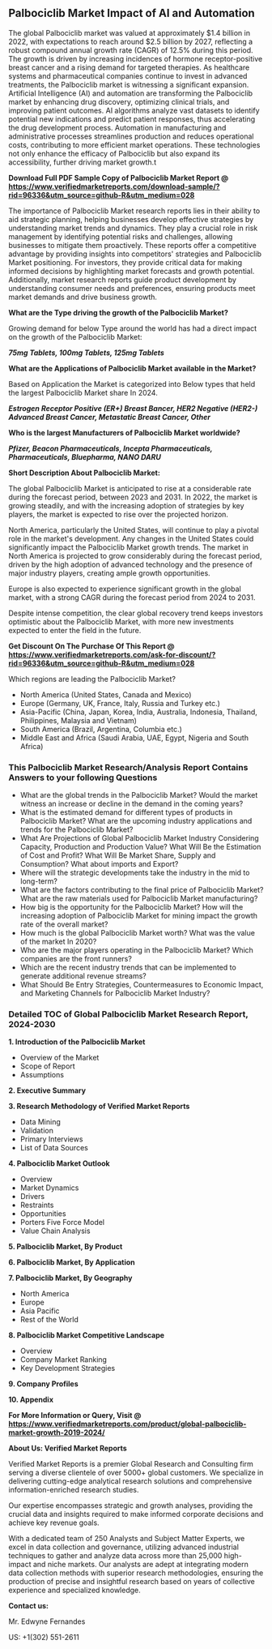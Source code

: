 <h2>Palbociclib Market Impact of AI and Automation</h2>The global Palbociclib market was valued at approximately $1.4 billion in 2022, with expectations to reach around $2.5 billion by 2027, reflecting a robust compound annual growth rate (CAGR) of 12.5% during this period. The growth is driven by increasing incidences of hormone receptor-positive breast cancer and a rising demand for targeted therapies. As healthcare systems and pharmaceutical companies continue to invest in advanced treatments, the Palbociclib market is witnessing a significant expansion. Artificial Intelligence (AI) and automation are transforming the Palbociclib market by enhancing drug discovery, optimizing clinical trials, and improving patient outcomes. AI algorithms analyze vast datasets to identify potential new indications and predict patient responses, thus accelerating the drug development process. Automation in manufacturing and administrative processes streamlines production and reduces operational costs, contributing to more efficient market operations. These technologies not only enhance the efficacy of Palbociclib but also expand its accessibility, further driving market growth.t</p><p id="" class=""><strong>Download Full PDF Sample Copy of Palbociclib Market Report @ <a href="https://www.verifiedmarketreports.com/download-sample/?rid=96336&utm_source=github-R&utm_medium=028" target="_blank">https://www.verifiedmarketreports.com/download-sample/?rid=96336&utm_source=github-R&utm_medium=028</a></strong></p><p>The importance of&nbsp;Palbociclib Market research reports lies in their ability to aid strategic planning, helping businesses develop effective strategies by understanding market trends and dynamics. They play a crucial role in risk management by identifying potential risks and challenges, allowing businesses to mitigate them proactively. These reports offer a competitive advantage by providing insights into competitors' strategies and Palbociclib Market positioning. For investors, they provide critical data for making informed decisions by highlighting market forecasts and growth potential. Additionally, market research reports guide product development by understanding consumer needs and preferences, ensuring products meet market demands and drive business growth.</p><p><strong>What are the&nbsp;Type driving the growth of the Palbociclib Market?</strong></p><p id="" class="">Growing demand for below Type around the world has had a direct impact on the growth of the Palbociclib Market:</p><em><strong>75mg Tablets, 100mg Tablets, 125mg Tablets</strong></em></p><strong>What are the&nbsp;Applications&nbsp;of Palbociclib Market available in the Market?</strong></p><p id="" class="">Based on Application the Market is categorized into Below types that held the largest Palbociclib Market share In 2024.</p><em><strong>Estrogen Receptor Positive (ER+) Breast Bancer, HER2 Negative (HER2-) Advanced Breast Cancer, Metastatic Breast Cancer, Other</strong></em></p><strong>Who is the largest Manufacturers of Palbociclib Market worldwide?</strong></p><p><em><strong>Pfizer, Beacon Pharmaceuticals, Incepta Pharmaceuticals, Pharmaceuticals, Bluepharma, NANO DARU</strong></em></p><p id="" class=""><strong>Short Description About Palbociclib Market:</strong></p><p>The global Palbociclib Market is anticipated to rise at a considerable rate during the forecast period, between 2023 and 2031. In 2022, the market is growing steadily, and with the increasing adoption of strategies by key players, the market is expected to rise over the projected horizon.</p><p>North America, particularly the United States, will continue to play a pivotal role in the market's development. Any changes in the United States could significantly impact the Palbociclib Market growth trends. The market in North America is projected to grow considerably during the forecast period, driven by the high adoption of advanced technology and the presence of major industry players, creating ample growth opportunities.</p><p>Europe is also expected to experience significant growth in the global market, with a strong CAGR during the forecast period from 2024 to 2031.</p><p>Despite intense competition, the clear global recovery trend keeps investors optimistic about the Palbociclib Market, with more new investments expected to enter the field in the future.</p><p id="" class=""><strong>Get Discount On The Purchase Of This Report @ <a href="https://www.verifiedmarketreports.com/ask-for-discount/?rid=96336&utm_source=github-R&utm_medium=028" target="_blank">https://www.verifiedmarketreports.com/ask-for-discount/?rid=96336&utm_source=github-R&utm_medium=028</a></strong></p>Which regions are leading the Palbociclib Market?</p><ul><li>North America (United States, Canada and Mexico)</li><li>Europe (Germany, UK, France, Italy, Russia and Turkey etc.)</li><li>Asia-Pacific (China, Japan, Korea, India, Australia, Indonesia, Thailand, Philippines, Malaysia and Vietnam)</li><li>South America (Brazil, Argentina, Columbia etc.)</li><li>Middle East and Africa (Saudi Arabia, UAE, Egypt, Nigeria and South Africa)</li></ul><h3 id="" class="">This Palbociclib Market Research/Analysis Report Contains Answers to your following Questions</h3><ul><li>What are the global trends in the Palbociclib Market? Would the market witness an increase or decline in the demand in the coming years?</li><li>What is the estimated demand for different types of products in Palbociclib Market? What are the upcoming industry applications and trends for the Palbociclib Market?</li><li>What Are Projections of Global Palbociclib Market Industry Considering Capacity, Production and Production Value? What Will Be the Estimation of Cost and Profit? What Will Be Market Share, Supply and Consumption? What about imports and Export?</li><li>Where will the strategic developments take the industry in the mid to long-term?</li><li>What are the factors contributing to the final price of Palbociclib Market? What are the raw materials used for Palbociclib Market manufacturing?</li><li>How big is the opportunity for the Palbociclib Market? How will the increasing adoption of Palbociclib Market for mining impact the growth rate of the overall market?</li><li>How much is the global Palbociclib Market worth? What was the value of the market In 2020?</li><li>Who are the major players operating in the Palbociclib Market? Which companies are the front runners?</li><li>Which are the recent industry trends that can be implemented to generate additional revenue streams?</li><li>What Should Be Entry Strategies, Countermeasures to Economic Impact, and Marketing Channels for Palbociclib Market Industry?</li></ul><h3 id="" class="">Detailed TOC of Global Palbociclib Market Research Report, 2024-2030</h3><p id="" class=""><strong>1. Introduction of the Palbociclib Market</strong></p><ul><li>Overview of the Market</li><li>Scope of Report</li><li>Assumptions</li></ul><p id="" class=""><strong>2. Executive Summary</strong></p><p id="" class=""><strong>3. Research Methodology of Verified Market Reports</strong></p><ul><li>Data Mining</li><li>Validation</li><li>Primary Interviews</li><li>List of Data Sources</li></ul><p id="" class=""><strong>4. Palbociclib Market Outlook</strong></p><ul><li>Overview</li><li>Market Dynamics</li><li>Drivers</li><li>Restraints</li><li>Opportunities</li><li>Porters Five Force Model</li><li>Value Chain Analysis</li></ul><p id="" class=""><strong>5. Palbociclib Market, By Product</strong></p><p id="" class=""><strong>6. Palbociclib Market, By Application</strong></p><p id="" class=""><strong>7. Palbociclib Market, By Geography</strong></p><ul><li>North America</li><li>Europe</li><li>Asia Pacific</li><li>Rest of the World</li></ul><p id="" class=""><strong>8. Palbociclib Market Competitive Landscape</strong></p><ul><li>Overview</li><li>Company Market Ranking</li><li>Key Development Strategies</li></ul><p id="" class=""><strong>9. Company Profiles</strong></p><p id="" class=""><strong>10. Appendix</strong></p><p id="" class=""><strong>For More Information or Query, Visit @ <a href="https://www.verifiedmarketreports.com/product/global-palbociclib-market-growth-2019-2024/" target="_blank">https://www.verifiedmarketreports.com/product/global-palbociclib-market-growth-2019-2024/</a></strong></p><p id="" class=""><strong>About Us: Verified Market Reports</strong></p><p id="" class="">Verified Market Reports is a premier Global Research and Consulting firm serving a diverse clientele of over 5000+ global customers. We specialize in delivering cutting-edge analytical research solutions and comprehensive information-enriched research studies.</p><p id="" class="">Our expertise encompasses strategic and growth analyses, providing the crucial data and insights required to make informed corporate decisions and achieve key revenue goals.</p><p id="" class="">With a dedicated team of 250 Analysts and Subject Matter Experts, we excel in data collection and governance, utilizing advanced industrial techniques to gather and analyze data across more than 25,000 high-impact and niche markets. Our analysts are adept at integrating modern data collection methods with superior research methodologies, ensuring the production of precise and insightful research based on years of collective experience and specialized knowledge.</p><p id="" class=""><strong>Contact us:</strong></p><p id="" class="">Mr. Edwyne Fernandes</p><p id="" class="">US: +1(302) 551-2611</p>